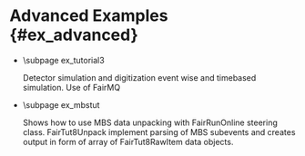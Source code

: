 # Advanced Examples {#ex_advanced}

- \subpage ex_tutorial3

  Detector simulation and digitization event wise and timebased simulation.
  Use of FairMQ


- \subpage ex_mbstut

  Shows how to use MBS data unpacking with FairRunOnline steering class. FairTut8Unpack implement parsing of MBS subevents and
  creates output in form of array of FairTut8RawItem data objects.
